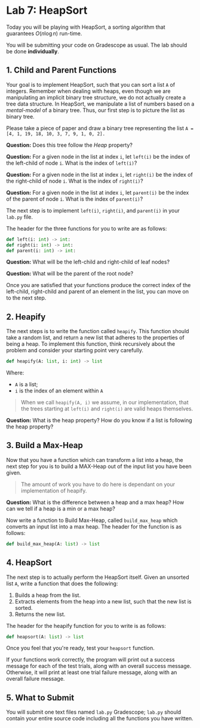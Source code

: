 # Lab 7: HeapSort

Today you will be playing with HeapSort, a sorting algorithm that guarantees $O(n \log n)$ run-time.

You will be submitting your code on Gradescope as usual. 
The lab should be done **individually**.

## 1. Child and Parent Functions

Your goal is to implement HeapSort, such that you can sort a list `A` of integers. 
Remember when dealing with heaps, even though we are manipulating an implicit binary tree structure, we do not actually create a tree data structure. 
In HeapSort, we manipulate a list of numbers based on a *mental-model* of a binary tree. 
Thus, our first step is to picture the list as binary tree.

Please take a piece of paper and draw a binary tree representing the list `A = [4, 1, 19, 18, 10, 3, 7, 9, 1, 0, 2].`

**Question:** Does this tree follow the *Heap* property?

**Question:** For a given node in the list at index `i`, let `left(i)` be the index of the left-child of node `i`. What is the index of `left(i)`?

**Question:** For a given node in the list at index `i`, let `right(i)` be the index of the right-child of node `i`. What is the index of `right(i)`?

**Question:** For a given node in the list at index `i`, let `parent(i)` be the index of the parent of node `i`. What is the index of `parent(i)`?

The next step is to implement `left(i)`, `right(i)`, and `parent(i)` in your `lab.py` file. 

The header for the three functions for you to write are as follows:

```python
def left(i: int) -> int:
def right(i: int) -> int:
def parent(i: int) -> int:
```

**Question:** What will be the left-child and right-child of leaf nodes?

**Question:** What will be the parent of the root node?

Once you are satisfied that your functions produce the correct index of the left-child, right-child and parent of an element in the list, you can move on to the next step.

## 2. Heapify

The next steps is to write the function called `heapify`.
This function should take a random list, and return a new list that adheres to the properties of being a heap.
To implement this function, think recursively about the problem and consider your starting point very carefully.

```python
def heapify(A: list, i: int) -> list
```

Where:

* `A` is a list;
* `i` is the index of an element within `A`

> When we call `heapify(A, i)` we assume, in our implementation, that the trees starting at `left(i)` and `right(i)` are valid heaps themselves. 

**Question:** What is the heap property? How do you know if a list is following the heap property?

## 3. Build a Max-Heap

Now that you have a function which can transform a list into a heap, the next step for you is to build a MAX-Heap out of the input list you have been given. 

> The amount of work you have to do here is dependant on your implementation of heapify.

**Question:**  What is the difference between a heap and a max heap? How can we tell if a heap is a min or a max heap?

Now write a function to Build Max-Heap, called `build_max_heap` which converts an input list into a max heap. 
The header for the function is as follows:

```python
def build_max_heap(A: list) -> list
```

## 4. HeapSort

The next step is to actually perform the HeapSort itself. 
Given an unsorted list `A`, write a function that does the following:

1. Builds a heap from the list.
2. Extracts elements from the heap into a new list, such that the new list is sorted.
3. Returns the new list.

The header for the heapify function for you to write is as follows:

```python
def heapsort(A: list) -> list
```

Once you feel that you're ready, test your `heapsort` function.

If your functions work correctly, the program will print out a success message for each of the test trials, along with an overall success message. 
Otherwise, it will print at least one trial failure message, along with an overall failure message.

## 5. What to Submit

You will submit one text files named `lab.py` Gradescope; `lab.py` should contain your entire source code including all the functions you have written.
